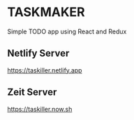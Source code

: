 # TASKMAKER
Simple TODO app using React and Redux

## Netlify Server
https://taskiller.netlify.app

## Zeit Server
https://taskiller.now.sh

